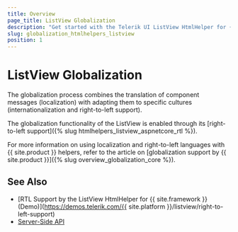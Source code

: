 ```yaml
---
title: Overview
page_title: ListView Globalization
description: "Get started with the Telerik UI ListView HtmlHelper for {{ site.framework }} and learn about the globalization options it supports."
slug: globalization_htmlhelpers_listview
position: 1
---
```


# ListView Globalization

The globalization process combines the translation of component messages (localization) with adapting them to specific cultures (internationalization and right-to-left support).

The globalization functionality of the ListView is enabled through its [right-to-left support]({% slug htmlhelpers_listview_aspnetcore_rtl %}).

For more information on using localization and right-to-left languages with {{ site.product }} helpers, refer to the article on [globalization support by {{ site.product }}]({% slug overview_globalization_core %}).

## See Also

* [RTL Support by the ListView HtmlHelper for {{ site.framework }} (Demo)](https://demos.telerik.com/{{ site.platform }}/listview/right-to-left-support)
* [Server-Side API](/api/listview)
